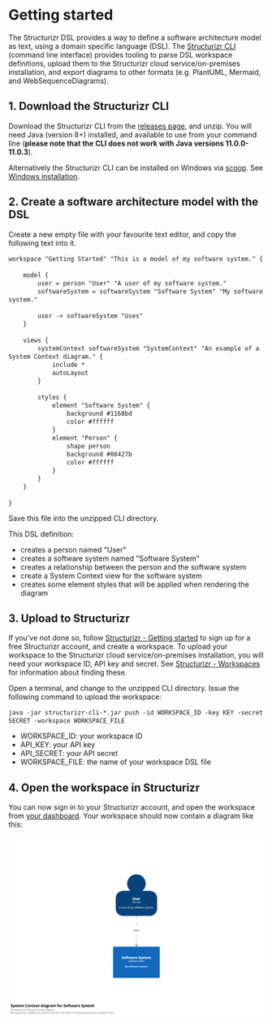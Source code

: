 # Getting started

The Structurizr DSL provides a way to define a software architecture model as text, using a domain specific language (DSL). The [Structurizr CLI](https://github.com/structurizr/cli) (command line interface) provides tooling to parse DSL workspace definitions, upload them to the Structurizr cloud service/on-premises installation, and export diagrams to other formats (e.g. PlantUML, Mermaid, and WebSequenceDiagrams).

## 1. Download the Structurizr CLI

Download the Structurizr CLI from the [releases page](https://github.com/structurizr/cli/releases), and unzip. You will need Java (version 8+) installed, and available to use from your command line (__please note that the CLI does not work with Java versions 11.0.0-11.0.3__).

Alternatively the Structurizr CLI can be installed on Windows via [scoop](https://scoop.sh/). See [Windows installation](install-windows.md).

## 2. Create a software architecture model with the DSL

Create a new empty file with your favourite text editor, and copy the following text into it.

```
workspace "Getting Started" "This is a model of my software system." {

    model {
        user = person "User" "A user of my software system."
        softwareSystem = softwareSystem "Software System" "My software system."

        user -> softwareSystem "Uses"
    }

    views {
        systemContext softwareSystem "SystemContext" "An example of a System Context diagram." {
            include *
            autoLayout
        }

        styles {
            element "Software System" {
                background #1168bd
                color #ffffff
            }
            element "Person" {
                shape person
                background #08427b
                color #ffffff
            }
        }
    }
    
}
```

Save this file into the unzipped CLI directory.

This DSL definition:

- creates a person named "User"
- creates a software system named "Software System"
- creates a relationship between the person and the software system
- create a System Context view for the software system
- creates some element styles that will be applied when rendering the diagram

## 3. Upload to Structurizr

If you've not done so, follow [Structurizr - Getting started](https://structurizr.com/help/getting-started) to sign up for a free Structurizr account, and create a workspace. To upload your workspace to the Structurizr cloud service/on-premises installation, you will need your workspace ID, API key and secret. See [Structurizr - Workspaces](https://structurizr.com/help/workspaces) for information about finding these.

Open a terminal, and change to the unzipped CLI directory. Issue the following command to upload the workspace:

```
java -jar structurizr-cli-*.jar push -id WORKSPACE_ID -key KEY -secret SECRET -workspace WORKSPACE_FILE
```

- WORKSPACE_ID: your workspace ID
- API_KEY: your API key
- API_SECRET: your API secret
- WORKSPACE_FILE: the name of your workspace DSL file

## 4. Open the workspace in Structurizr

You can now sign in to your Structurizr account, and open the workspace from [your dashboard](https://structurizr.com/dashboard). Your workspace should now contain a diagram like this:

![Getting started](images/getting-started.png)